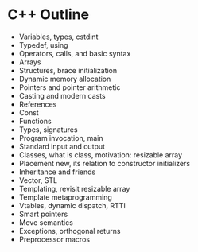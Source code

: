 # C++ Outline

- Variables, types, cstdint
- Typedef, using
- Operators, calls, and basic syntax
- Arrays
- Structures, brace initialization
- Dynamic memory allocation
- Pointers and pointer arithmetic
- Casting and modern casts
- References
- Const
- Functions
- Types, signatures
- Program invocation, main
- Standard input and output
- Classes, what is class, motivation: resizable array
- Placement new, its relation to constructor initializers
- Inheritance and friends
- Vector, STL
- Templating, revisit resizable array
- Template metaprogramming
- Vtables, dynamic dispatch, RTTI
- Smart pointers
- Move semantics
- Exceptions, orthogonal returns
- Preprocessor macros
